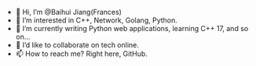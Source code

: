 - 👋 Hi, I’m @Baihui Jiang(Frances)
- 👀 I’m interested in C++, Network, Golang, Python.
- 🌱 I’m currently writing Python web applications, learning C++ 17, and so on...
- 💞️ I’d like to collaborate on tech online.
- 📫 How to reach me? Right here, GitHub.

<!---
MySummertime/MySummertime is a ✨ special ✨ repository because its `README.md` (this file) appears on your GitHub profile.
You can click the Preview link to take a look at your changes.
--->
